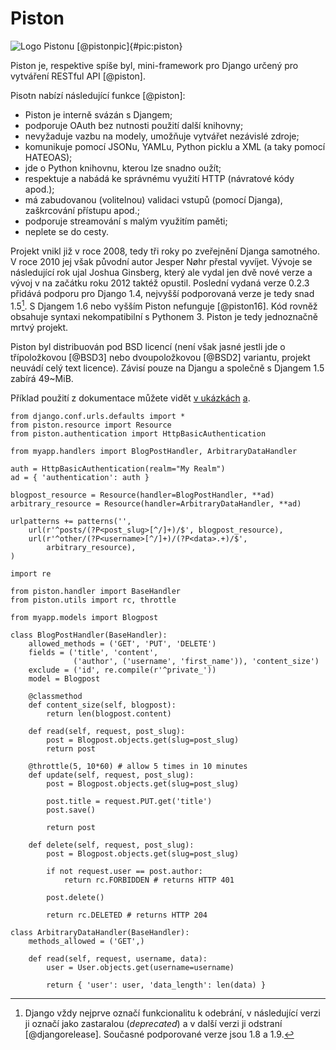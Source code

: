 Piston
======

![Logo Pistonu [@pistonpic]{#pic:piston}](images/piston)

Piston je, respektive spíše byl, mini-framework pro Django určený pro vytváření RESTful API [@piston].

Pisotn nabízí následující funkce [@piston]:

 * Piston je interně svázán s Djangem;
 * podporuje OAuth bez nutnosti použití další knihovny;
 * nevyžaduje vazbu na modely, umožňuje vytvářet nezávislé zdroje;
 * komunikuje pomocí JSONu, YAMLu, Python picklu a XML (a taky pomocí HATEOAS);
 * jde o Python knihovnu, kterou lze snadno oužít;
 * respektuje a nabádá ke správnému využití HTTP (návratové kódy apod.);
 * má zabudovanou (volitelnou) validaci vstupů (pomocí Djanga), zaškrcování přístupu apod.;
 * podporuje streamování s malým využitím paměti;
 * neplete se do cesty.

Projekt vnikl již v roce 2008, tedy tři roky po zveřejnění Djanga samotného.
V roce 2010 jej však původní autor Jesper Nøhr přestal vyvíjet.
Vývoje se následující rok ujal Joshua Ginsberg,
který ale vydal jen dvě nové verze a vývoj v na začátku roku 2012 taktéž opustil.
Poslední vydaná verze 0.2.3 přidává podporu pro Django 1.4, nejvyšší podporovaná verze je tedy snad 1.5[^verze].
S Djangem 1.6 nebo vyšším Piston nefunguje [@piston16].
Kód rovněž obsahuje syntaxi nekompatibilní s Pythonem 3.
Piston je tedy jednoznačně mrtvý projekt.

Piston byl distribuován pod BSD licencí (není však jasné jestli jde o třípoložkovou [@BSD3] nebo dvoupoložkovou [@BSD2] variantu, projekt neuvádí celý text licence). Závisí pouze na Djangu a společně s Djangem 1.5 zabírá 49~MiB.

[^verze]: Django vždy nejprve označí funkcionalitu k odebrání, v následující verzi ji označí jako zastaralou (*deprecated*) a v další verzi ji odstraní [@djangorelease]. Současné podporované verze jsou 1.8 a 1.9.

Příklad použití z dokumentace můžete vidět [v ukázkách](#code:piston1) [a](#code:piston2).

```{caption="{#code:piston1}Příklad použití z dokumentace Pistonu (urls.py) \autocite{piston}" .python}
from django.conf.urls.defaults import *
from piston.resource import Resource
from piston.authentication import HttpBasicAuthentication

from myapp.handlers import BlogPostHandler, ArbitraryDataHandler

auth = HttpBasicAuthentication(realm="My Realm")
ad = { 'authentication': auth }

blogpost_resource = Resource(handler=BlogPostHandler, **ad)
arbitrary_resource = Resource(handler=ArbitraryDataHandler, **ad)

urlpatterns += patterns('',
    url(r'^posts/(?P<post_slug>[^/]+)/$', blogpost_resource), 
    url(r'^other/(?P<username>[^/]+)/(?P<data>.+)/$',
        arbitrary_resource), 
)
```

```{caption="{#code:piston2}Příklad použití z dokumentace Pistonu (handlers.py) \autocite{piston}" .python}
import re

from piston.handler import BaseHandler
from piston.utils import rc, throttle

from myapp.models import Blogpost

class BlogPostHandler(BaseHandler):
    allowed_methods = ('GET', 'PUT', 'DELETE')
    fields = ('title', 'content',
              ('author', ('username', 'first_name')), 'content_size')
    exclude = ('id', re.compile(r'^private_'))
    model = Blogpost

    @classmethod
    def content_size(self, blogpost):
        return len(blogpost.content)

    def read(self, request, post_slug):
        post = Blogpost.objects.get(slug=post_slug)
        return post

    @throttle(5, 10*60) # allow 5 times in 10 minutes
    def update(self, request, post_slug):
        post = Blogpost.objects.get(slug=post_slug)

        post.title = request.PUT.get('title')
        post.save()

        return post

    def delete(self, request, post_slug):
        post = Blogpost.objects.get(slug=post_slug)

        if not request.user == post.author:
            return rc.FORBIDDEN # returns HTTP 401

        post.delete()

        return rc.DELETED # returns HTTP 204

class ArbitraryDataHandler(BaseHandler):
    methods_allowed = ('GET',)

    def read(self, request, username, data):
        user = User.objects.get(username=username)

        return { 'user': user, 'data_length': len(data) }
```